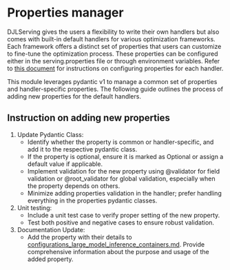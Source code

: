 # Properties manager
DJLServing gives the users a flexibility to write their own handlers but also comes with built-in default handlers for various optimization frameworks. Each framework offers a distinct set of properties that users can customize to fine-tune the optimization process. These properties can be configured either in the serving.properties file or through environment variables. Refer to [this document](../../../../../serving/docs/lmi/lmi_environment_variable_instruction.md) for instructions on configuring properties for each handler.

This module leverages pydantic v1 to manage a common set of properties and handler-specific properties. The following guide outlines the process of adding new properties for the default handlers.

## Instruction on adding new properties
1. Update Pydantic Class:
   - Identify whether the property is common or handler-specific, and add it to the respective pydantic class. 
   - If the property is optional, ensure it is marked as Optional or assign a default value if applicable. 
   - Implement validation for the new property using @validator for field validation or @root_validator for global validation, especially when the property depends on others. 
   - Minimize adding properties validation in the handler; prefer handling everything in the properties pydantic classes.
2. Unit testing: 
   - Include a unit test case to verify proper setting of the new property. 
   - Test both positive and negative cases to ensure robust validation.
3. Documentation Update:
   - Add the property with their details to [configurations_large_model_inference_containers.md](../../../../../serving/docs/lmi/configurations_large_model_inference_containers.md). Provide comprehensive information about the purpose and usage of the added property.

